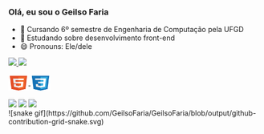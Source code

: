### Olá, eu sou o Geilso Faria



- 🔭 Cursando 6º semestre de Engenharia de Computação pela UFGD
- 🌱 Estudando sobre desenvolvimento front-end 
- 😄 Pronouns: Ele/dele

<div>
  <a href="https://github.com/GeilsoFaria">
  <img height="180em" src="https://github-readme-stats.vercel.app/api?username=geilsofaria&show_icons=true&theme=dark&include_all_commits=true&count_private=true">
  <img height="180em" src="https://github-readme-stats.vercel.app/api/top-langs/?username=geilsofaria&layout=compact&langs_count=7&theme=dark">
</div>
  
  <div style="display: inline_block"><br>
  <img align="center" alt="Geilso-HTML" height="30" width="40" src="https://raw.githubusercontent.com/devicons/devicon/master/icons/html5/html5-original.svg">
  <img align="center" alt="Geilso-CSS" height="30" width="40" src="https://raw.githubusercontent.com/devicons/devicon/master/icons/css3/css3-original.svg">
 
</div>
 
<div><br> 
    <a href="[https://www.linkedin.com/in/rafaella-ballerini-45875016a](https://www.linkedin.com/in/geilsofaria/)" target="_blank" style><img src="https://img.shields.io/badge/-LinkedIn-%230077B5?style=for-the-badge&logo=linkedin&logoColor=white" target="_blank"></a>
  <a href="https://www.instagram.com/geilsofaria/?igshid=YzgyMTM2MGM%3D" target="_blank"><img src="https://img.shields.io/badge/-Instagram-%23E4405F?style=for-the-badge&logo=instagram&logoColor=white" target="_blank"></a>
 	<a href="https://www.facebook.com/geilsorodrigues" target="_blank"><img src="https://img.shields.io/badge/Facebook-1877F2?style=for-the-badge&logo=facebook&logoColor=white" target="_blank"></a>  
</div>
![snake gif](https://github.com/GeilsoFaria/GeilsoFaria/blob/output/github-contribution-grid-snake.svg)
